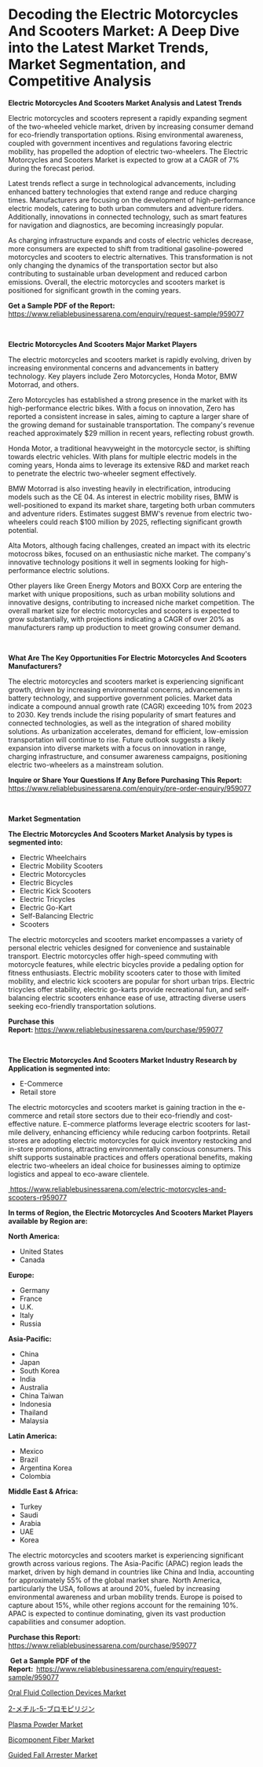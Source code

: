 <p><h1>Decoding the Electric Motorcycles And Scooters Market: A Deep Dive into the Latest Market Trends, Market Segmentation, and Competitive Analysis</h1></p><p><strong>Electric Motorcycles And Scooters Market Analysis and Latest Trends</strong></p>
<p><p>Electric motorcycles and scooters represent a rapidly expanding segment of the two-wheeled vehicle market, driven by increasing consumer demand for eco-friendly transportation options. Rising environmental awareness, coupled with government incentives and regulations favoring electric mobility, has propelled the adoption of electric two-wheelers. The Electric Motorcycles and Scooters Market is expected to grow at a CAGR of 7% during the forecast period. </p><p>Latest trends reflect a surge in technological advancements, including enhanced battery technologies that extend range and reduce charging times. Manufacturers are focusing on the development of high-performance electric models, catering to both urban commuters and adventure riders. Additionally, innovations in connected technology, such as smart features for navigation and diagnostics, are becoming increasingly popular. </p><p>As charging infrastructure expands and costs of electric vehicles decrease, more consumers are expected to shift from traditional gasoline-powered motorcycles and scooters to electric alternatives. This transformation is not only changing the dynamics of the transportation sector but also contributing to sustainable urban development and reduced carbon emissions. Overall, the electric motorcycles and scooters market is positioned for significant growth in the coming years.</p></p>
<p><strong>Get a Sample PDF of the Report:&nbsp;</strong> <a href="https://www.reliablebusinessarena.com/enquiry/request-sample/959077">https://www.reliablebusinessarena.com/enquiry/request-sample/959077</a></p>
<p>&nbsp;</p>
<p><strong>Electric Motorcycles And Scooters Major Market Players</strong></p>
<p><p>The electric motorcycles and scooters market is rapidly evolving, driven by increasing environmental concerns and advancements in battery technology. Key players include Zero Motorcycles, Honda Motor, BMW Motorrad, and others. </p><p>Zero Motorcycles has established a strong presence in the market with its high-performance electric bikes. With a focus on innovation, Zero has reported a consistent increase in sales, aiming to capture a larger share of the growing demand for sustainable transportation. The company's revenue reached approximately $29 million in recent years, reflecting robust growth.</p><p>Honda Motor, a traditional heavyweight in the motorcycle sector, is shifting towards electric vehicles. With plans for multiple electric models in the coming years, Honda aims to leverage its extensive R&D and market reach to penetrate the electric two-wheeler segment effectively.</p><p>BMW Motorrad is also investing heavily in electrification, introducing models such as the CE 04. As interest in electric mobility rises, BMW is well-positioned to expand its market share, targeting both urban commuters and adventure riders. Estimates suggest BMW's revenue from electric two-wheelers could reach $100 million by 2025, reflecting significant growth potential.</p><p>Alta Motors, although facing challenges, created an impact with its electric motocross bikes, focused on an enthusiastic niche market. The company's innovative technology positions it well in segments looking for high-performance electric solutions.</p><p>Other players like Green Energy Motors and BOXX Corp are entering the market with unique propositions, such as urban mobility solutions and innovative designs, contributing to increased niche market competition. The overall market size for electric motorcycles and scooters is expected to grow substantially, with projections indicating a CAGR of over 20% as manufacturers ramp up production to meet growing consumer demand.</p></p>
<p>&nbsp;</p>
<p><strong>What Are The Key Opportunities For Electric Motorcycles And Scooters Manufacturers?</strong></p>
<p><p>The electric motorcycles and scooters market is experiencing significant growth, driven by increasing environmental concerns, advancements in battery technology, and supportive government policies. Market data indicate a compound annual growth rate (CAGR) exceeding 10% from 2023 to 2030. Key trends include the rising popularity of smart features and connected technologies, as well as the integration of shared mobility solutions. As urbanization accelerates, demand for efficient, low-emission transportation will continue to rise. Future outlook suggests a likely expansion into diverse markets with a focus on innovation in range, charging infrastructure, and consumer awareness campaigns, positioning electric two-wheelers as a mainstream solution.</p></p>
<p><strong>Inquire or Share Your Questions If Any Before Purchasing This Report:</strong> <a href="https://www.reliablebusinessarena.com/enquiry/pre-order-enquiry/959077">https://www.reliablebusinessarena.com/enquiry/pre-order-enquiry/959077</a></p>
<p>&nbsp;</p>
<p><strong>Market Segmentation</strong></p>
<p><strong>The Electric Motorcycles And Scooters Market Analysis by types is segmented into:</strong></p>
<p><ul><li>Electric Wheelchairs</li><li>Electric Mobility Scooters</li><li>Electric Motorcycles</li><li>Electric Bicycles</li><li>Electric Kick Scooters</li><li>Electric Tricycles</li><li>Electric Go-Kart</li><li>Self-Balancing Electric</li><li>Scooters</li></ul></p>
<p><p>The electric motorcycles and scooters market encompasses a variety of personal electric vehicles designed for convenience and sustainable transport. Electric motorcycles offer high-speed commuting with motorcycle features, while electric bicycles provide a pedaling option for fitness enthusiasts. Electric mobility scooters cater to those with limited mobility, and electric kick scooters are popular for short urban trips. Electric tricycles offer stability, electric go-karts provide recreational fun, and self-balancing electric scooters enhance ease of use, attracting diverse users seeking eco-friendly transportation solutions.</p></p>
<p><strong>Purchase this Report:&nbsp;</strong><a href="https://www.reliablebusinessarena.com/purchase/959077">https://www.reliablebusinessarena.com/purchase/959077</a></p>
<p>&nbsp;</p>
<p><strong>The Electric Motorcycles And Scooters Market Industry Research by Application is segmented into:</strong></p>
<p><ul><li>E-Commerce</li><li>Retail store</li></ul></p>
<p><p>The electric motorcycles and scooters market is gaining traction in the e-commerce and retail store sectors due to their eco-friendly and cost-effective nature. E-commerce platforms leverage electric scooters for last-mile delivery, enhancing efficiency while reducing carbon footprints. Retail stores are adopting electric motorcycles for quick inventory restocking and in-store promotions, attracting environmentally conscious consumers. This shift supports sustainable practices and offers operational benefits, making electric two-wheelers an ideal choice for businesses aiming to optimize logistics and appeal to eco-aware clientele.</p></p>
<p><a href="https://www.reliablebusinessarena.com/electric-motorcycles-and-scooters-r959077">&nbsp;https://www.reliablebusinessarena.com/electric-motorcycles-and-scooters-r959077</a></p>
<p><strong>In terms of Region, the Electric Motorcycles And Scooters Market Players available by Region are:</strong></p>
<p>
    <p> <strong> North America: </strong>
        <ul>
            <li>United States</li>
            <li>Canada</li>
        </ul>
        </p> 
    <p> <strong> Europe: </strong>
        <ul>
            <li>Germany</li>
            <li>France</li>
            <li>U.K.</li>
            <li>Italy</li>
            <li>Russia</li>
        </ul>
        </p> 
    <p> <strong> Asia-Pacific: </strong>
        <ul>
            <li>China</li>
            <li>Japan</li>
            <li>South Korea</li>
            <li>India</li>
            <li>Australia</li>
            <li>China Taiwan</li>
            <li>Indonesia</li>
            <li>Thailand</li>
            <li>Malaysia</li>
        </ul>
        </p> 
    <p> <strong> Latin America: </strong>
        <ul>
            <li>Mexico</li>
            <li>Brazil</li>
            <li>Argentina Korea</li>
            <li>Colombia</li>
        </ul>
        </p> 
    <p> <strong> Middle East & Africa: </strong>
        <ul>
            <li>Turkey</li>
            <li>Saudi</li>
            <li>Arabia</li>
            <li>UAE</li>
            <li>Korea</li>
        </ul>
    </p>
    </p>
<p><p>The electric motorcycles and scooters market is experiencing significant growth across various regions. The Asia-Pacific (APAC) region leads the market, driven by high demand in countries like China and India, accounting for approximately 55% of the global market share. North America, particularly the USA, follows at around 20%, fueled by increasing environmental awareness and urban mobility trends. Europe is poised to capture about 15%, while other regions account for the remaining 10%. APAC is expected to continue dominating, given its vast production capabilities and consumer adoption.</p></p>
<p><strong>Purchase this Report: </strong><a href="https://www.reliablebusinessarena.com/purchase/959077">https://www.reliablebusinessarena.com/purchase/959077</a></p>
<p>&nbsp;<strong>Get a Sample PDF of the Report:&nbsp;&nbsp;</strong><a href="https://www.reliablebusinessarena.com/enquiry/request-sample/959077">https://www.reliablebusinessarena.com/enquiry/request-sample/959077</a></p>
<p><strong></strong></p>
<p><p><a href="https://medium.com/@sigridrobel_68710/the-comprehensive-oral-fluid-collection-devices-market-research-report-is-essential-for-d5f9437e12ea">Oral Fluid Collection Devices Market</a></p><p><a href="https://medium.com/@skylarreilly36/2-methyl-5-bromopyridine-market-%E3%81%AE%E3%82%B0%E3%83%AD%E3%83%BC%E3%83%90%E3%83%AB%E5%B8%82%E5%A0%B4%E6%A6%82%E8%A6%81%E3%81%AF-%E4%B8%96%E7%95%8C%E3%81%8A%E3%82%88%E3%81%B3%E4%B8%BB%E8%A6%81%E5%B8%82%E5%A0%B4%E3%81%AB%E3%81%8A%E3%81%91%E3%82%8B%E6%A5%AD%E7%95%8C%E3%81%AB%E5%BD%B1%E9%9F%BF%E3%82%92%E4%B8%8E%E3%81%88%E3%82%8B%E4%B8%BB%E8%A6%81%E3%81%AA%E3%83%88%E3%83%AC%E3%83%B3%E3%83%89%E3%81%AB%E3%81%A4%E3%81%84%E3%81%A6-%E7%8B%AC%E8%87%AA%E3%81%AE%E8%A6%96%E7%82%B9%E3%82%92%E6%8F%90%E4%BE%9B%E3%81%97%E3%81%BE%E3%81%99-1d5a6c2e5f5b">2-メチル-5-ブロモピリジン</a></p><p><a href="https://www.linkedin.com/pulse/global-plasma-powder-market-size-expected-experience-8yspe?trackingId=pc06WonqQD2XrxjWTIENhA%3D%3D">Plasma Powder Market</a></p><p><a href="https://medium.com/@stephanmorissette/this-report-aims-to-deliver-an-in-depth-analysis-of-the-global-bicomponent-fiber-market-offering-c84f0c0fe461">Bicomponent Fiber Market</a></p><p><a href="https://www.linkedin.com/pulse/what-influencing-future-guided-fall-arrester-market-insights-fbuve?trackingId=VpNm0hD4QK2V6XXM4nwayQ%3D%3D">Guided Fall Arrester Market</a></p></p>